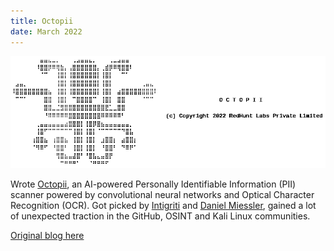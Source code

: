 ```yaml
---
title: Octopii
date: March 2022
---
```


![Octopii banner](assets/octopii_banner.png "Octopii banner")

Wrote [Octopii](https://github.com/redhuntlabs/Octopii), an AI-powered Personally Identifiable Information (PII) scanner powered by convolutional neural networks and Optical Character Recognition (OCR). Got picked by [Intigriti](https://blog.intigriti.com/2022/11/30/bug-bytes-183-learning-reflecting-and-hacking/) and [Daniel Miessler](https://danielmiessler.com/podcast/no-359-whatsleak-cctv-ban-meta-threats/), gained a lot of unexpected traction in the GitHub, OSINT and Kali Linux communities.

[Original blog here](https://redhuntlabs.com/blog/octopii-an-opensource-pii-scanner-for-images.html)